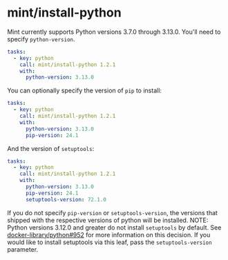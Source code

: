 # mint/install-python

Mint currently supports Python versions 3.7.0 through 3.13.0. You'll need to specify `python-version`.

```yaml
tasks:
  - key: python
    call: mint/install-python 1.2.1
    with:
      python-version: 3.13.0
```

You can optionally specify the version of `pip` to install:

```yaml
tasks:
  - key: python
    call: mint/install-python 1.2.1
    with:
      python-version: 3.13.0
      pip-version: 24.1
```

And the version of `setuptools`:

```yaml
tasks:
  - key: python
    call: mint/install-python 1.2.1
    with:
      python-version: 3.13.0
      pip-version: 24.1
      setuptools-version: 72.1.0
```

If you do not specify `pip-version` or `setuptools-version`, the versions that shipped with the respective versions of python will be installed.
NOTE: Python versions 3.12.0 and greater do not install `setuptools` by default. See [docker-library/python#952](https://github.com/docker-library/python/issues/952) for more information on this decision. If you would like to install setuptools via this leaf, pass the `setuptools-version` parameter.

